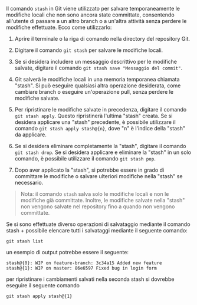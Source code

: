 Il comando `stash` in Git viene utilizzato per salvare temporaneamente le modifiche locali che non sono ancora state committate, consentendo all'utente di passare a un altro branch o a un'altra attività senza perdere le modifiche effettuate. Ecco come utilizzarlo:

1.  Aprire il terminale o la riga di comando nella directory del repository Git.
    
2.  Digitare il comando `git stash` per salvare le modifiche locali.
    
3.  Se si desidera includere un messaggio descrittivo per le modifiche salvate, digitare il comando `git stash save "Messaggio del commit"`.
    
4.  Git salverà le modifiche locali in una memoria temporanea chiamata "stash". Si può eseguire qualsiasi altra operazione desiderata, come cambiare branch o eseguire un'operazione pull, senza perdere le modifiche salvate.
    
5.  Per ripristinare le modifiche salvate in precedenza, digitare il comando `git stash apply`. Questo ripristinerà l'ultima "stash" creata. Se si desidera applicare una "stash" precedente, è possibile utilizzare il comando `git stash apply stash@{n}`, dove "n" è l'indice della "stash" da applicare.
    
6.  Se si desidera eliminare completamente la "stash", digitare il comando `git stash drop`. Se si desidera applicare e eliminare la "stash" in un solo comando, è possibile utilizzare il comando `git stash pop`.
    
7.  Dopo aver applicato la "stash", si potrebbe essere in grado di committare le modifiche o salvare ulteriori modifiche nella "stash" se necessario.
    

>Nota: il comando `stash` salva solo le modifiche locali e non le modifiche già committate. Inoltre, le modifiche salvate nella "stash" non vengono salvate nel repository fino a quando non vengono committate.

Se si sono effettuate diverso operazioni di salvataggio mediante il comando stash + possibile elencare tutti i salvataggi mediante il seguente comando:

	git stash list
 
 un esempio di output potrebbe essere il seguente:
 
	stash@{0}: WIP on feature-branch: 3c34a15 Added new feature
	stash@{1}: WIP on master: 86e6597 Fixed bug in login form

per ripristinare i cambiamenti salvati nella seconda stash si dovrebbe eseguire il seguente comando

	git stash apply stash@{1}


